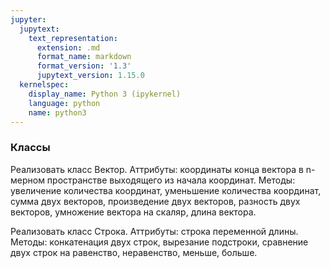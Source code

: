 ```yaml
---
jupyter:
  jupytext:
    text_representation:
      extension: .md
      format_name: markdown
      format_version: '1.3'
      jupytext_version: 1.15.0
  kernelspec:
    display_name: Python 3 (ipykernel)
    language: python
    name: python3
---
```


### Классы


Реализовать класс Вектор.
Аттрибуты: координаты конца вектора в n-мерном пространстве выходящего из
начала координат.
Методы: увеличение количества координат, уменьшение
количества координат, сумма двух векторов, произведение двух векторов,
разность двух векторов, умножение вектора на скаляр, длина вектора.


Реализовать класс Строка.
Аттрибуты: строка переменной длины.
Методы: конкатенация двух строк, вырезание подстроки, сравнение двух строк на равенство, неравенство, меньше, больше.
